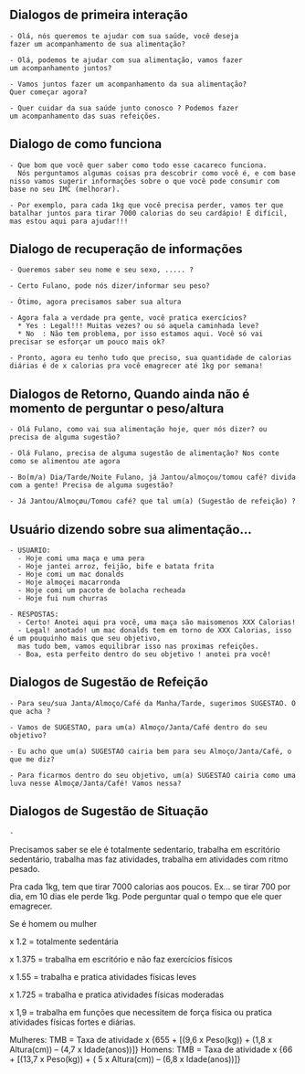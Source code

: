 ## Dialogos de primeira interação

    - Olá, nós queremos te ajudar com sua saúde, você deseja 
    fazer um acompanhamento de sua alimentação?

    - Olá, podemos te ajudar com sua alimentação, vamos fazer 
    um acompanhamento juntos?

    - Vamos juntos fazer um acompanhamento da sua alimentação? 
    Quer começar agora?

    - Quer cuidar da sua saúde junto conosco ? Podemos fazer 
    um acompanhamento das suas refeições.

## Dialogo de como funciona
    - Que bom que você quer saber como todo esse cacareco funciona.
      Nós perguntamos algumas coisas pra descobrir como você é, e com base nisso vamos sugerir informações sobre o que você pode consumir com base no seu IMC (melhorar).

    - Por exemplo, para cada 1kg que você precisa perder, vamos ter que batalhar juntos para tirar 7000 calorias do seu cardápio! É difícil, mas estou aqui para ajudar!!!  
    

## Dialogo de recuperação de informações

    - Queremos saber seu nome e seu sexo, ..... ? 

    - Certo Fulano, pode nós dizer/informar seu peso? 

    - Ótimo, agora precisamos saber sua altura

    - Agora fala a verdade pra gente, você pratica exercícios?
      * Yes : Legal!!! Muitas vezes? ou só aquela caminhada leve?
      * No  : Não tem problema, por isso estamos aqui. Você só vai precisar se esforçar um pouco mais ok?
    
    - Pronto, agora eu tenho tudo que preciso, sua quantidade de calorias diárias é de x calorias pra você emagrecer até 1kg por semana!

 ## Dialogos de Retorno, Quando ainda não é momento de perguntar o peso/altura

    - Olá Fulano, como vai sua alimentação hoje, quer nós dizer? ou precisa de alguma sugestão?

    - Olá Fulano, precisa de alguma sugestão de alimentação? Nos conte 
    como se alimentou ate agora 

    - Bo(m/a) Dia/Tarde/Noite Fulano, já Jantou/almoçou/tomou café? divida com a gente! Precisa de alguma sugestão? 

    - Já Jantou/Almoçøu/Tomou café? que tal um(a) (Sugestão de refeição) ?                     

 ## Usuário dizendo sobre sua alimentação...

    - USUARIO: 
      - Hoje comi uma maça e uma pera
      - Hoje jantei arroz, feijão, bife e batata frita
      - Hoje comi um mac donalds
      - Hoje almoçei macarronda
      - Hoje comi um pacote de bolacha recheada
      - Hoje fui num churras

    - RESPOSTAS:
      - Certo! Anotei aqui pra você, uma maça são maisomenos XXX Calorias!
      - Legal! anotado! um mac donalds tem em torno de XXX Calorias, isso é um pouquinho mais que seu objetivo,
      mas tudo bem, vamos equilibrar isso nas proximas refeições.      
      - Boa, esta perfeito dentro do seu objetivo ! anotei pra você!
      

 ## Dialogos de Sugestão de Refeição

    - Para seu/sua Janta/Almoço/Café da Manha/Tarde, sugerimos SUGESTAO. O que acha ? 

    - Vamos de SUGESTAO, para um(a) Almoço/Janta/Café dentro do seu objetivo? 

    - Eu acho que um(a) SUGESTAO cairia bem para seu Almoço/Janta/Café, o que me diz? 

    - Para ficarmos dentro do seu objetivo, um(a) SUGESTAO cairia como uma luva nesse Almoçø/Janta/Café! Vamos nessa?                        

 ## Dialogos de Sugestão de Situação 

    - 

Precisamos saber se ele é totalmente sedentario, trabalha em escritório sedentário, trabalha mas faz atividades, trabalha em atividades com ritmo pesado.

Pra cada 1kg, tem que tirar 7000 calorias aos poucos. Ex... se tirar 700 por dia, em 10 dias ele perde 1kg. Pode perguntar qual o tempo que ele quer emagrecer.

Se é homem ou mulher

x 1.2 = totalmente sedentária

x 1.375 = trabalha em escritório e não faz exercícios físicos

x 1.55 = trabalha e pratica atividades físicas leves

x 1.725 = trabalha e pratica atividades físicas moderadas

x 1,9 = trabalha em funções que necessitem de força física ou pratica atividades físicas fortes e diárias.

Mulheres: TMB = Taxa de atividade x {655 + [(9,6 x Peso(kg)) + (1,8 x Altura(cm)) – (4,7 x Idade(anos))]}
Homens: TMB = Taxa de atividade x {66 + [(13,7 x Peso(kg)) + ( 5 x Altura(cm)) – (6,8 x Idade(anos))]}

